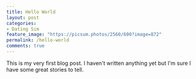 ```yaml
---
title: Hello World
layout: post
categories:
- Dating Sim
feature_image: "https://picsum.photos/2560/600?image=872"
permalink: /hello-world
comments: true
---
```


This is my very first blog post. I haven't written anything yet but I'm sure I have some great stories to tell.
